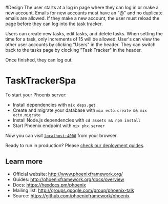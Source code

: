 #Design 
The user starts at a log in page where they can log in or make a new account. Emails for new accounts must have an "@" and no duplicate emails are allowed. If they make a new account,
the user must reload the page before they can log into the task tracker. 

Users can create new tasks, edit tasks, and delete tasks. When setting the time for a task, only increments of 15 will be allowed. User's can view the other user accounts by clicking "Users" in the 
header. They can switch back to the tasks page by clocking "Task Tracker" in the header. 

Once finished, they can log out. 

# TaskTrackerSpa

To start your Phoenix server:

  * Install dependencies with `mix deps.get`
  * Create and migrate your database with `mix ecto.create && mix ecto.migrate`
  * Install Node.js dependencies with `cd assets && npm install`
  * Start Phoenix endpoint with `mix phx.server`

Now you can visit [`localhost:4000`](http://localhost:4000) from your browser.

Ready to run in production? Please [check our deployment guides](http://www.phoenixframework.org/docs/deployment).

## Learn more

  * Official website: http://www.phoenixframework.org/
  * Guides: http://phoenixframework.org/docs/overview
  * Docs: https://hexdocs.pm/phoenix
  * Mailing list: http://groups.google.com/group/phoenix-talk
  * Source: https://github.com/phoenixframework/phoenix
